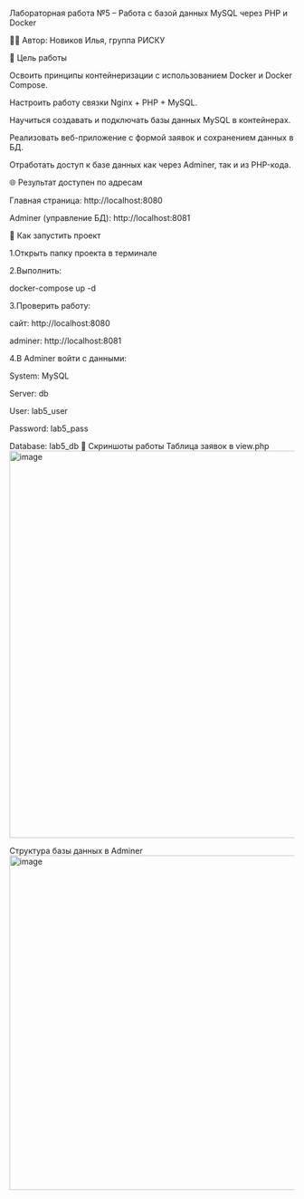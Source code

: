 Лабораторная работа №5 – Работа с базой данных MySQL через PHP и Docker

👩‍💻 Автор: Новиков Илья, группа РИСКУ

🎯 Цель работы

Освоить принципы контейнеризации с использованием Docker и Docker Compose.

Настроить работу связки Nginx + PHP + MySQL.

Научиться создавать и подключать базы данных MySQL в контейнерах.

Реализовать веб-приложение с формой заявок и сохранением данных в БД.

Отработать доступ к базе данных как через Adminer, так и из PHP-кода.

🌐 Результат доступен по адресам

Главная страница: http://localhost:8080

Adminer (управление БД): http://localhost:8081

🧠 Как запустить проект

1.Открыть папку проекта в терминале

2.Выполнить:

docker-compose up -d

3.Проверить работу:

сайт: http://localhost:8080

adminer: http://localhost:8081

4.В Adminer войти с данными:

System: MySQL

Server: db

User: lab5_user

Password: lab5_pass

Database: lab5_db
📸 Скриншоты работы
Таблица заявок в view.php
<img width="1715" height="684" alt="image" src="https://github.com/user-attachments/assets/3e74ed33-192a-461d-a193-9d24aeb1cece" />

Структура базы данных в Adminer
<img width="1345" height="591" alt="image" src="https://github.com/user-attachments/assets/239231e1-9279-40e1-ac3e-b1324e573c92" />

